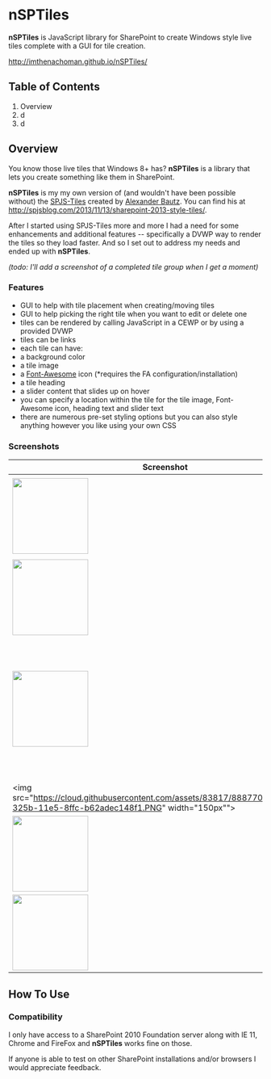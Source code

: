 # nSPTiles

**nSPTiles** is JavaScript library for SharePoint to create Windows style live tiles complete with a GUI for tile creation.

http://imthenachoman.github.io/nSPTiles/

## Table of Contents

 1. Overview
 2. d
 3. d

## Overview

You know those live tiles that Windows 8+ has? **nSPTiles** is a library that lets you create something like them in SharePoint.

**nSPTiles** is my my own version of (and wouldn't have been possible without) the [SPJS-Tiles](http://spjsblog.com/2013/11/13/sharepoint-2013-style-tiles/ "SPJS-Tiles") created by [Alexander Bautz](http://spjsblog.com/about/ "about Alexander Bautz"). You can find his at http://spjsblog.com/2013/11/13/sharepoint-2013-style-tiles/.

After I started using SPJS-Tiles more and more I had a need for some enhancements and additional features -- specifically a DVWP way to render the tiles so they load faster. And so I set out to address my needs and ended up with **nSPTiles**.

*(todo: I'll add a screenshot of a completed tile group when I get a moment)*

### Features

 - GUI to help with tile placement when creating/moving tiles
 - GUI to help picking the right tile when you want to edit or delete one
 - tiles can be rendered by calling JavaScript in a CEWP or by using a provided DVWP
 - tiles can be links
 - each tile can have:
  - a background color
  - a tile image
  - a [Font-Awesome](http://fortawesome.github.io/Font-Awesome/ "Font-Awesome") icon (*requires the FA configuration/installation)
  - a tile heading
  - a slider content that slides up on hover
 - you can specify a location within the tile for the tile image, Font-Awesome icon, heading text and slider text
 - there are numerous pre-set styling options but you can also style anything however you like using your own CSS

### Screenshots

Screenshot | Description
--- | ---
<img src="https://cloud.githubusercontent.com/assets/83817/8887698/8747710a-325b-11e5-8107-1c97315c14d6.PNG" width="150px"> | On first use **nSPTiles** will ask you to create the list used to store all tile data.
<img src="https://cloud.githubusercontent.com/assets/83817/8887699/87487b86-325b-11e5-86fb-1e2d93ccbedd.PNG" width="150px"> | The list has been created.
<img src="https://cloud.githubusercontent.com/assets/83817/8887700/874a9c2c-325b-11e5-870f-3b0ba78ded20.PNG" width="150px"> | If you have access to add items to the list then when you hover your mouse over the tiles it will let you use a GUI to add, move, edit or delete tiles.
<img src="https://cloud.githubusercontent.com/assets/83817/8887701/874d7384-325b-11e5-8ffc-b62adec148f1.PNG" width="150px""> | The GUI to add a new tile...
<img src="https://cloud.githubusercontent.com/assets/83817/8887703/87503a2e-325b-11e5-9a0f-6367595cd56d.PNG" width="150px"> | The GUI to add a new tile...
<img src="https://cloud.githubusercontent.com/assets/83817/8887702/874fb6c6-325b-11e5-89d0-5f00b31ce54b.PNG" width="150px"> | The added tile.

## How To Use

### Compatibility

I only have access to a SharePoint 2010 Foundation server along with IE 11, Chrome and FireFox and **nSPTiles** works fine on those. 

If anyone is able to test on other SharePoint installations and/or browsers I would appreciate feedback.

